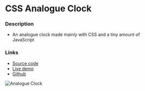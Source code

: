 # CSS Analogue Clock

### Description
- An analogue clock made mainly with CSS and a tiny amount of JavaScript


### Links
- [Source code](https://repl.it/@rjlevy/css-analogue-clock)
- [Live demo](https://css-analogue-clock.rjlevy.repl.co)
- [Github](https://github.com/rolandjlevy/css-analogue-clock/)

![Analogue Clock](https://css-analogue-clock.rjlevy.repl.co/images/clock.png "Analogue Clock")
